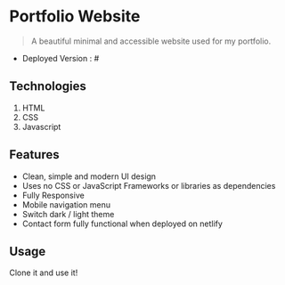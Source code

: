 # Portfolio Website

> A beautiful minimal and accessible website used for my portfolio.

- Deployed Version : #

## Technologies

1. HTML
2. CSS
3. Javascript

## Features

- Clean, simple and modern UI design
- Uses no CSS or JavaScript Frameworks or libraries as dependencies
- Fully Responsive
- Mobile navigation menu
- Switch dark / light theme
- Contact form fully functional when deployed on netlify

## Usage

Clone it and use it!
